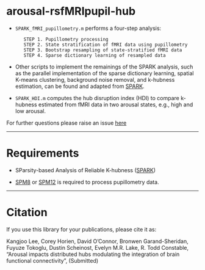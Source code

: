 # arousal-rsfMRIpupil-hub

* `SPARK_fMRI_pupillometry.m` performs a four-step analysis: 

         STEP 1. Pupillometry processing
         STEP 2. State stratification of fMRI data using pupillometry
         STEP 3. Bootstrap resampling of state-stratified fMRI data
         STEP 4. Sparse dictionary learning of resampled data

* Other scripts to implement the remainings of the SPARK analysis, such as the parallel implementation of the sparse dictionary learning, spatial K-means clustering, background noise removal, and k-hubness estimation, can be found and adapted from [SPARK](https://github.com/multifunkim/spark-matlab).   

* `SPARK_HDI.m` computes the hub disruption index (HDI) to compare k-hubness estimated from fMRI data in two arousal states, e.g., high and low arousal.

For further questions please raise an issue [here](https://github.com/Kangjoo/Arousal_RSfMRI_Hub/issues)

------------
# Requirements

* SParsity-based Analysis of Reliable K-hubness ([SPARK](https://github.com/multifunkim/spark-matlab))

* [SPM8](https://www.fil.ion.ucl.ac.uk/spm/software/spm8/) or [SPM12](https://www.fil.ion.ucl.ac.uk/spm/software/spm12/) is required to process pupillometry data.

------------
# Citation

If you use this library for your publications, please cite it as:

Kangjoo Lee, Corey Horien, David O’Connor, Bronwen Garand-Sheridan, Fuyuze Tokoglu, Dustin Scheinost, Evelyn M.R. Lake, R. Todd Constable, “Arousal impacts distributed hubs modulating the integration of brain functional connectivity”, (Submitted)
